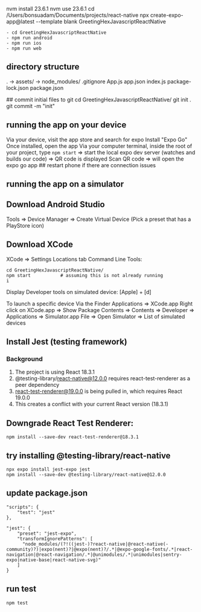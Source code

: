 nvm install 23.6.1
nvm use 23.6.1
cd /Users/bonsuadam/Documents/projects/react-native
npx create-expo-app@latest --template blank GreetingHexJavascriptReactNative

```
- cd GreetingHexJavascriptReactNative
- npm run android
- npm run ios
- npm run web
```

## directory structure

.
-> assets/
-> node_modules/
.gitignore
App.js
app.json
index.js
package-lock.json
package.json

## commit initial files to git
cd GreetingHexJavascriptReactNative/
git init .
git commit -m "init"

## running the app on your device

Via your device, visit the app store and search for expo
Install "Expo Go"
Once installed, open the app
Via your computer terminal, inside the root of your project, type `npm start`
=> start the local expo dev server (watches and builds our code)
=> QR code is displayed
Scan QR code => will open the expo go app ## restart phone if there are connection issues

## running the app on a simulator

## Download Android Studio

Tools => Device Manager => Create Virtual Device (Pick a preset that has a PlayStore icon)

## Download XCode

XCode => Settings
Locations tab
Command Line Tools: <ensure a version is selected>

```
cd GreetingHexJavascriptReactNative/
npm start           # assuming this is not already running
i
```

Display Developer tools on simulated device: [Apple] + [d]

To launch a specific device
Via the Finder
Applications => XCode.app
Right click on XCode.app => Show Package Contents => Contents => Developer => Applications => Simulator.app
File => Open Simulator => List of simulated devices

## Install Jest (testing framework)

### Background

1. The project is using React 18.3.1
2. @testing-library/react-native@12.0.0 requires react-test-renderer as a peer dependency
3. react-test-renderer@19.0.0 is being pulled in, which requires React 19.0.0
4. This creates a conflict with your current React version (18.3.1)

## Downgrade React Test Renderer:

```
npm install --save-dev react-test-renderer@18.3.1

```

## try installing @testing-library/react-native

```
npx expo install jest-expo jest
npm install --save-dev @testing-library/react-native@12.0.0
```

## update package.json

```
"scripts": {
    "test": "jest"
},
```

```
"jest": {
    "preset": "jest-expo",
    "transformIgnorePatterns": [
      "node_modules/(?!((jest-)?react-native|@react-native(-community)?)|expo(nent)?|@expo(nent)?/.*|@expo-google-fonts/.*|react-navigation|@react-navigation/.*|@unimodules/.*|unimodules|sentry-expo|native-base|react-native-svg)"
    ]
}
```

## run test

`npm test`
